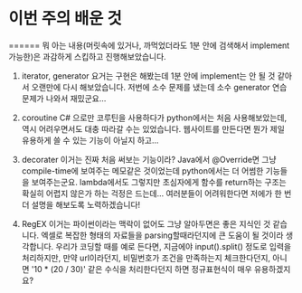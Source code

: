 # 이번 주의 배운 것
======
뭐 아는 내용(머릿속에 있거나, 까먹었더라도 1분 안에 검색해서 implement 가능한)은 과감하게 스킵하고 진행해보았습니다.

1. iterator, generator
요거는 구현은 해봤는데 1분 안에 implement는 안 될 것 같아서 오랜만에 다시 해보았습니다.
저번에 소수 문제를 냈는데 소수 generator 연습문제가 나와서 재밌군요...

2. coroutine
C# 으로만 코루틴을 사용하다가 python에서는 처음 사용해보았는데, 역시 어려우면서도 대충 따라갈 수는 있었습니다.
웹사이트를 만든다면 뭔가 제일 유용하게 쓸 수 있는 기능이 아닐지 하고...

3. decorater
이거는 진짜 처음 써보는 기능이라? Java에서 @Override면 그냥 compile-time에 보여주는 메모같은 것이었는데 python에서는 더 어썸한 기능들을 보여주는군요. lambda에서도 그렇지만 초심자에게 함수를 return하는 구조는 확실히 어렵지 않은가 하는 걱정은 드는데... 여러분들이 어려워한다면 저에가 한 번 더 설명을 해보도록 노력하겠습니다!

4. RegEX
이거는 파이썬이라는 맥락이 없어도 그냥 알아두면은 좋은 지식인 것 같습니다. 엑셀로 복잡한 형태의 자료들을 parsing할때라던지에 큰 도움이 될 것이라 생각합니다. 우리가 코딩할 때를 예로 든다면, 지금에야 input().split() 정도로 입력을 처리하지만, 만약 url이라던지, 비밀번호가 조건을 만족하는지 체크한다던지, 아니면 '10 * (20 / 30)' 같은 수식을 처리한다던지 하면 정규표현식이 매우 유용하겠지요?
